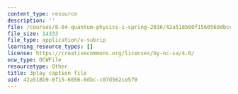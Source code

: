 ```yaml
---
content_type: resource
description: ''
file: /courses/8-04-quantum-physics-i-spring-2016/42a518b90f1560560dbcc07d562ce570_Cb_3sOYLjUI.srt
file_size: 14333
file_type: application/x-subrip
learning_resource_types: []
license: https://creativecommons.org/licenses/by-nc-sa/4.0/
ocw_type: OCWFile
resourcetype: Other
title: 3play caption file
uid: 42a518b9-0f15-6056-0dbc-c07d562ce570
---
```

